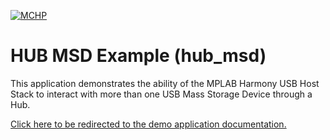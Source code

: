 

[![MCHP](https://www.microchip.com/ResourcePackages/Microchip/assets/dist/images/logo.png)](https://www.microchip.com)

# HUB MSD Example (hub_msd)

This application demonstrates the ability of the MPLAB Harmony USB Host Stack to interact with more than one USB Mass Storage Device through a Hub. 

[Click here to be redirected to the demo application documentation.](../../docs/docs_md/GUID-B236DF72-8ED4-4ACF-B846-712BBB4090D2.md)